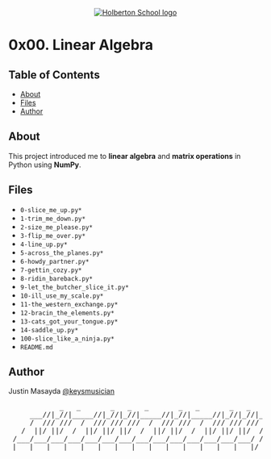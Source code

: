 <p align="center">
  <a href=#>
    <img src="https://intranet.hbtn.io/assets/holberton-logo-full-black-157ccfa3d2134776c1e3f78c0fe682968e8848b64fcacc6187976044f75f35a8.png" alt="Holberton School logo">
  </a>
</p>

# 0x00. Linear Algebra

## Table of Contents
* [About](#about)
* [Files](#files)
* [Author](#author)

## About
This project introduced me to **linear algebra** and **matrix operations** in Python using **NumPy**.

## Files
* `0-slice_me_up.py*`
* `1-trim_me_down.py*`
* `2-size_me_please.py*`
* `3-flip_me_over.py*`
* `4-line_up.py*`
* `5-across_the_planes.py*`
* `6-howdy_partner.py*`
* `7-gettin_cozy.py*`
* `8-ridin_bareback.py*`
* `9-let_the_butcher_slice_it.py*`
* `10-ill_use_my_scale.py*`
* `11-the_western_exchange.py*`
* `12-bracin_the_elements.py*`
* `13-cats_got_your_tongue.py*`
* `14-saddle_up.py*`
* `100-slice_like_a_ninja.py*`
* `README.md`

## Author
Justin Masayda [@keysmusician](https://github.com/keysmusician)
<pre align="center">
            _   _       _   _   _       _   _       _   _   _
     ___//|_//|_____//|_//|_//|_____//|_//|_____//|_//|_//|___
     /  /// ///  /  /// /// ///  /  /// ///  /  /// /// ///  / |
   /  ||/ ||/  /  ||/ ||/ ||/  /  ||/ ||/  /  ||/ ||/ ||/  / /
 /___/___/___/___/___/___/___/___/___/___/___/___/___/___/ /
|___|___|___|___|___|___|___|___|___|___|___|___|___|___|/
</pre>
<p><span style="font-family: 'Lucida Console'; line-height: 14px; font-size: 14px; display: inline-block;">&nbsp;</span></p>
